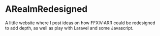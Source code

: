 ARealmRedesigned
================

A little website where I post ideas on how FFXIV:ARR could be redesigned to add depth, as well as play with Laravel and some Javascript.
